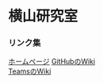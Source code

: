 # 横山研究室

### リンク集
[ホームページ](https://tmu.yokoyama.ac/)
[GitHubのWiki](https://github.com/YokoyamaLab/YokoyamaLab-Old-Web/wiki)  
[TeamsのWiki](https://teams.microsoft.com/l/channel/19%3A2291317c397b4a52b43da698ed7bbf15%40thread.tacv2/tab%3A%3A77ead3e4-064a-4264-85ca-7f36cd8fb7f5?groupId=15aac836-dd06-47b5-b9e1-72ad455f5e6a&tenantId=9a683cc3-2b5f-4ac8-898e-75a8d64f663b&allowXTenantAccess=false)
